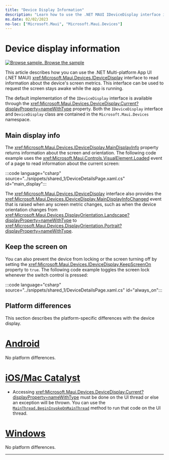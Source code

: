 ```yaml
---
title: "Device Display Information"
description: "Learn how to use the .NET MAUI IDeviceDisplay interface in the Microsoft.Maui.Devices namespace, which provides screen metrics for the device on which the app is running."
ms.date: 02/02/2023
no-loc: ["Microsoft.Maui", "Microsoft.Maui.Devices"]
---
```


# Device display information

[![Browse sample.](~/media/code-sample.png) Browse the sample](/samples/dotnet/maui-samples/platformintegration-essentials)

This article describes how you can use the .NET Multi-platform App UI (.NET MAUI) <xref:Microsoft.Maui.Devices.IDeviceDisplay> interface to read information about the device's screen metrics. This interface can be used to request the screen stays awake while the app is running.

The default implementation of the `IDeviceDisplay` interface is available through the <xref:Microsoft.Maui.Devices.DeviceDisplay.Current?displayProperty=nameWithType> property. Both the `IDeviceDisplay` interface and `DeviceDisplay` class are contained in the `Microsoft.Maui.Devices` namespace.

## Main display info

The <xref:Microsoft.Maui.Devices.IDeviceDisplay.MainDisplayInfo> property returns information about the screen and orientation. The following code example uses the <xref:Microsoft.Maui.Controls.VisualElement.Loaded> event of a page to read information about the current screen:

:::code language="csharp" source="../snippets/shared_1/DeviceDetailsPage.xaml.cs" id="main_display":::

The <xref:Microsoft.Maui.Devices.IDeviceDisplay> interface also provides the <xref:Microsoft.Maui.Devices.IDeviceDisplay.MainDisplayInfoChanged> event that is raised when any screen metric changes, such as when the device orientation changes from <xref:Microsoft.Maui.Devices.DisplayOrientation.Landscape?displayProperty=nameWithType> to <xref:Microsoft.Maui.Devices.DisplayOrientation.Portrait?displayProperty=nameWithType>.

## Keep the screen on

You can also prevent the device from locking or the screen turning off by setting the <xref:Microsoft.Maui.Devices.IDeviceDisplay.KeepScreenOn> property to `true`. The following code example toggles the screen lock whenever the switch control is pressed:

:::code language="csharp" source="../snippets/shared_1/DeviceDetailsPage.xaml.cs" id="always_on":::

## Platform differences

This section describes the platform-specific differences with the device display.

<!-- markdownlint-disable MD025 -->
# [Android](#tab/android)

No platform differences.

# [iOS/Mac Catalyst](#tab/macios)

- Accessing <xref:Microsoft.Maui.Devices.DeviceDisplay.Current?displayProperty=nameWithType> must be done on the UI thread or else an exception will be thrown. You can use the [`MainThread.BeginInvokeOnMainThread`](../appmodel/main-thread.md) method to run that code on the UI thread.

# [Windows](#tab/windows)

No platform differences.

-----
<!-- markdownlint-enable MD025 -->

